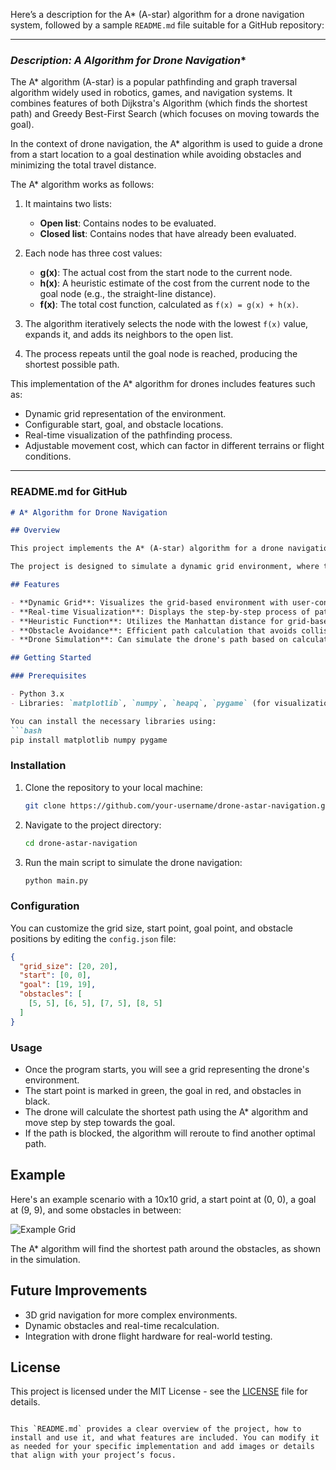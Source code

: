 Here’s a description for the A* (A-star) algorithm for a drone navigation system, followed by a sample `README.md` file suitable for a GitHub repository:

---

### **Description: A* Algorithm for Drone Navigation**

The A* algorithm (A-star) is a popular pathfinding and graph traversal algorithm widely used in robotics, games, and navigation systems. It combines features of both Dijkstra's Algorithm (which finds the shortest path) and Greedy Best-First Search (which focuses on moving towards the goal). 

In the context of drone navigation, the A* algorithm is used to guide a drone from a start location to a goal destination while avoiding obstacles and minimizing the total travel distance.

The A* algorithm works as follows:
1. It maintains two lists:
   - **Open list**: Contains nodes to be evaluated.
   - **Closed list**: Contains nodes that have already been evaluated.
   
2. Each node has three cost values:
   - **g(x)**: The actual cost from the start node to the current node.
   - **h(x)**: A heuristic estimate of the cost from the current node to the goal node (e.g., the straight-line distance).
   - **f(x)**: The total cost function, calculated as `f(x) = g(x) + h(x)`.

3. The algorithm iteratively selects the node with the lowest `f(x)` value, expands it, and adds its neighbors to the open list.

4. The process repeats until the goal node is reached, producing the shortest possible path.

This implementation of the A* algorithm for drones includes features such as:
- Dynamic grid representation of the environment.
- Configurable start, goal, and obstacle locations.
- Real-time visualization of the pathfinding process.
- Adjustable movement cost, which can factor in different terrains or flight conditions.

---

### **README.md for GitHub**

```markdown
# A* Algorithm for Drone Navigation

## Overview

This project implements the A* (A-star) algorithm for a drone navigation system. The goal is to compute the optimal path for the drone to travel from a start position to a goal while avoiding obstacles in the environment. The A* algorithm uses a combination of distance and heuristic calculations to find the shortest path efficiently.

The project is designed to simulate a dynamic grid environment, where the drone can navigate through various cells, avoiding walls or obstacles, with adjustable parameters like start and goal positions.

## Features

- **Dynamic Grid**: Visualizes the grid-based environment with user-configurable start, goal, and obstacle points.
- **Real-time Visualization**: Displays the step-by-step process of pathfinding using A*.
- **Heuristic Function**: Utilizes the Manhattan distance for grid-based movement, with options to modify for other heuristics.
- **Obstacle Avoidance**: Efficient path calculation that avoids collisions with obstacles or walls.
- **Drone Simulation**: Can simulate the drone's path based on calculated trajectories.

## Getting Started

### Prerequisites

- Python 3.x
- Libraries: `matplotlib`, `numpy`, `heapq`, `pygame` (for visualization)

You can install the necessary libraries using:
```bash
pip install matplotlib numpy pygame
```

### Installation

1. Clone the repository to your local machine:
    ```bash
    git clone https://github.com/your-username/drone-astar-navigation.git
    ```
   
2. Navigate to the project directory:
    ```bash
    cd drone-astar-navigation
    ```

3. Run the main script to simulate the drone navigation:
    ```bash
    python main.py
    ```

### Configuration

You can customize the grid size, start point, goal point, and obstacle positions by editing the `config.json` file:
```json
{
  "grid_size": [20, 20],
  "start": [0, 0],
  "goal": [19, 19],
  "obstacles": [
    [5, 5], [6, 5], [7, 5], [8, 5]
  ]
}
```

### Usage

- Once the program starts, you will see a grid representing the drone's environment.
- The start point is marked in green, the goal in red, and obstacles in black.
- The drone will calculate the shortest path using the A* algorithm and move step by step towards the goal.
- If the path is blocked, the algorithm will reroute to find another optimal path.

## Example

Here's an example scenario with a 10x10 grid, a start point at (0, 0), a goal at (9, 9), and some obstacles in between:

![Example Grid](images/example.png)

The A* algorithm will find the shortest path around the obstacles, as shown in the simulation.

## Future Improvements

- 3D grid navigation for more complex environments.
- Dynamic obstacles and real-time recalculation.
- Integration with drone flight hardware for real-world testing.

## License

This project is licensed under the MIT License - see the [LICENSE](LICENSE) file for details.
```

This `README.md` provides a clear overview of the project, how to install and use it, and what features are included. You can modify it as needed for your specific implementation and add images or details that align with your project’s focus.
